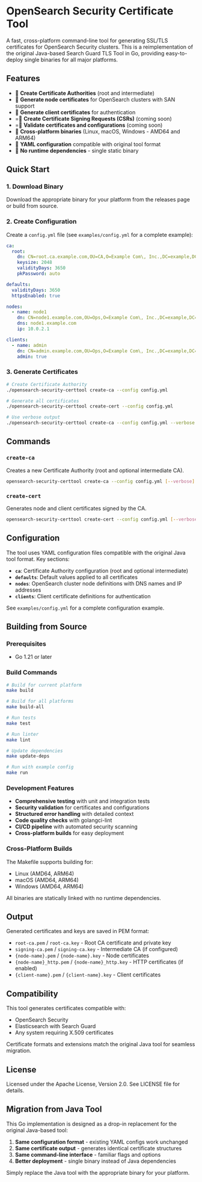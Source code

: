 # OpenSearch Security Certificate Tool

A fast, cross-platform command-line tool for generating SSL/TLS certificates for OpenSearch Security clusters. This is a reimplementation of the original Java-based Search Guard TLS Tool in Go, providing easy-to-deploy single binaries for all major platforms.

## Features

-  **Create Certificate Authorities** (root and intermediate)
-  **Generate node certificates** for OpenSearch clusters with SAN support
-  **Generate client certificates** for authentication
- = **Create Certificate Signing Requests (CSRs)** (coming soon)
- = **Validate certificates and configurations** (coming soon)
-  **Cross-platform binaries** (Linux, macOS, Windows - AMD64 and ARM64)
-  **YAML configuration** compatible with original tool format
-  **No runtime dependencies** - single static binary

## Quick Start

### 1. Download Binary

Download the appropriate binary for your platform from the releases page or build from source.

### 2. Create Configuration

Create a `config.yml` file (see `examples/config.yml` for a complete example):

```yaml
ca:
  root:
    dn: CN=root.ca.example.com,OU=CA,O=Example Com\, Inc.,DC=example,DC=com
    keysize: 2048
    validityDays: 3650
    pkPassword: auto

defaults:
  validityDays: 3650
  httpsEnabled: true

nodes:
  - name: node1
    dn: CN=node1.example.com,OU=Ops,O=Example Com\, Inc.,DC=example,DC=com
    dns: node1.example.com
    ip: 10.0.2.1

clients:
  - name: admin
    dn: CN=admin.example.com,OU=Ops,O=Example Com\, Inc.,DC=example,DC=com
    admin: true
```

### 3. Generate Certificates

```bash
# Create Certificate Authority
./opensearch-security-certtool create-ca --config config.yml

# Generate all certificates
./opensearch-security-certtool create-cert --config config.yml

# Use verbose output
./opensearch-security-certtool create-ca --config config.yml --verbose
```

## Commands

### `create-ca`
Creates a new Certificate Authority (root and optional intermediate CA).

```bash
opensearch-security-certtool create-ca --config config.yml [--verbose] [--target output_dir]
```

### `create-cert`
Generates node and client certificates signed by the CA.

```bash
opensearch-security-certtool create-cert --config config.yml [--verbose] [--target output_dir]
```

## Configuration

The tool uses YAML configuration files compatible with the original Java tool format. Key sections:

- **`ca`**: Certificate Authority configuration (root and optional intermediate)
- **`defaults`**: Default values applied to all certificates
- **`nodes`**: OpenSearch cluster node definitions with DNS names and IP addresses
- **`clients`**: Client certificate definitions for authentication

See `examples/config.yml` for a complete configuration example.

## Building from Source

### Prerequisites
- Go 1.21 or later

### Build Commands

```bash
# Build for current platform
make build

# Build for all platforms
make build-all

# Run tests
make test

# Run linter
make lint

# Update dependencies
make update-deps

# Run with example config
make run
```

### Development Features

- **Comprehensive testing** with unit and integration tests
- **Security validation** for certificates and configurations  
- **Structured error handling** with detailed context
- **Code quality checks** with golangci-lint
- **CI/CD pipeline** with automated security scanning
- **Cross-platform builds** for easy deployment

### Cross-Platform Builds

The Makefile supports building for:
- Linux (AMD64, ARM64)
- macOS (AMD64, ARM64) 
- Windows (AMD64, ARM64)

All binaries are statically linked with no runtime dependencies.

## Output

Generated certificates and keys are saved in PEM format:
- `root-ca.pem` / `root-ca.key` - Root CA certificate and private key
- `signing-ca.pem` / `signing-ca.key` - Intermediate CA (if configured)
- `{node-name}.pem` / `{node-name}.key` - Node certificates
- `{node-name}_http.pem` / `{node-name}_http.key` - HTTP certificates (if enabled)
- `{client-name}.pem` / `{client-name}.key` - Client certificates

## Compatibility

This tool generates certificates compatible with:
- OpenSearch Security
- Elasticsearch with Search Guard
- Any system requiring X.509 certificates

Certificate formats and extensions match the original Java tool for seamless migration.

## License

Licensed under the Apache License, Version 2.0. See LICENSE file for details.

## Migration from Java Tool

This Go implementation is designed as a drop-in replacement for the original Java-based tool:

1. **Same configuration format** - existing YAML configs work unchanged
2. **Same certificate output** - generates identical certificate structures
3. **Same command-line interface** - familiar flags and options
4. **Better deployment** - single binary instead of Java dependencies

Simply replace the Java tool with the appropriate binary for your platform.
